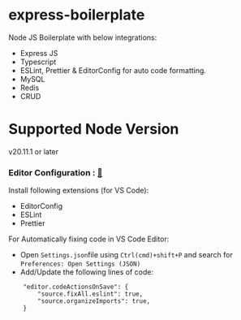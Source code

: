 # express-boilerplate
Node JS Boilerplate with below integrations:
- Express JS
- Typescript
- ESLint, Prettier & EditorConfig for auto code formatting.
- MySQL
- Redis
- CRUD

# Supported Node Version
v20.11.1 or later

### Editor Configuration : [🔗](https://code.visualstudio.com/docs/languages/typescript#_code-actions-on-save)

Install following extensions (for VS Code):
- EditorConfig
- ESLint
- Prettier

For Automatically fixing code in VS Code Editor:

- Open `Settings.json`file using `Ctrl(cmd)+shift+P` and search for `Preferences: Open Settings (JSON)`
- Add/Update the following lines of code:
```
    "editor.codeActionsOnSave": {
        "source.fixAll.eslint": true,
        "source.organizeImports": true,
    }
```
